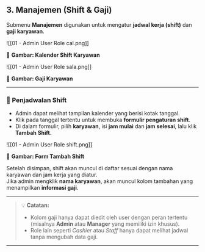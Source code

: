 ##  3. Manajemen (Shift & Gaji)

Submenu **Manajemen** digunakan untuk mengatur **jadwal kerja (shift)** dan **gaji karyawan**.

![[01 - Admin User Role cal.png]]
<figcaption>📸 <b>Gambar: Kalender Shift Karyawan</b></figcaption>

![[01 - Admin User Role sala.png]]
<figcaption>📸 <b>Gambar: Gaji Karyawan</b></figcaption>

---

### 📅 Penjadwalan Shift

- Admin dapat melihat tampilan kalender yang berisi kotak tanggal.  
- Klik pada tanggal tertentu untuk membuka **formulir pengaturan shift**.  
- Di dalam formulir, pilih **karyawan**, isi **jam mulai** dan **jam selesai**, lalu klik **Tambah Shift**.

![[01 - Admin User Role shift.png]]
<figcaption>📸 <b>Gambar: Form Tambah Shift</b></figcaption>

Setelah disimpan, shift akan muncul di daftar sesuai dengan nama karyawan dan jam kerja yang diatur.  
Jika admin mengklik **nama karyawan**, akan muncul kolom tambahan yang menampilkan **informasi gaji**.

---

> 💡 **Catatan:**  
> - Kolom gaji hanya dapat diedit oleh user dengan peran tertentu (misalnya **Admin** atau **Manager** yang memiliki izin khusus).  
> - Role lain seperti *Cashier* atau *Staff* hanya dapat melihat jadwal tanpa mengubah data gaji.

---


